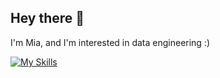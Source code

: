 ## Hey there 👋
I'm Mia, and I'm interested in data engineering :)

[![My Skills](https://skillicons.dev/icons?i=js,html,css,sass,go,py,rust,nodejs,react,solidjs,flutter,rollupjs,figma,firebase,graphql,grafana,prometheus,docker,kubernetes,postgres,kafka,gcp,workers,discord&perline=8)](https://skillicons.dev)

